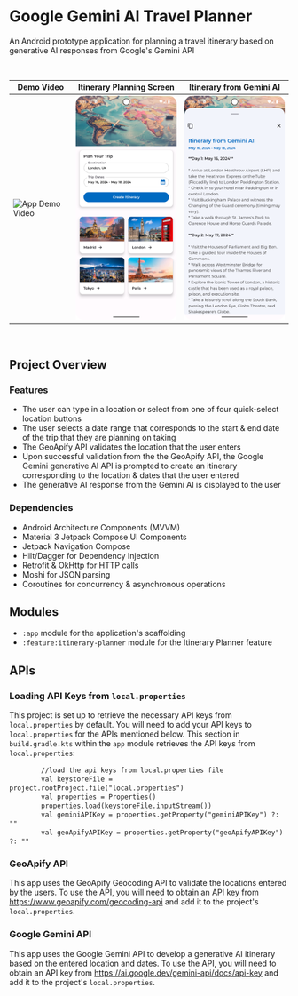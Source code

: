 # Google Gemini AI Travel Planner

An Android prototype application for planning a travel itinerary based on generative AI responses from Google's Gemini API

<br>

| Demo Video                                                                   | Itinerary Planning Screen                                                        | Itinerary from Gemini AI                                                         |
|------------------------------------------------------------------------------|----------------------------------------------------------------------------------|----------------------------------------------------------------------------------|
| <img src="./readme-assets/readme_vid.gif" alt="App Demo Video" width="240"/> | <img src="./readme-assets/readme_pic_2.png" alt="App Screenshot 2" width="240"/> | <img src="./readme-assets/readme_pic_3.png" alt="App Screenshot 3" width="240"/> |

<br>

## Project Overview

### Features

* The user can type in a location or select from one of four quick-select location buttons
* The user selects a date range that corresponds to the start & end date of the trip that they are planning on taking
* The GeoApify API validates the location that the user enters
* Upon successful validation from the the GeoApify API, the Google Gemini generative AI API is prompted to create an itinerary corresponding to the location & dates that the user entered
* The generative AI response from the Gemini AI is displayed to the user

### Dependencies

* Android Architecture Components (MVVM)
* Material 3 Jetpack Compose UI Components
* Jetpack Navigation Compose
* Hilt/Dagger for Dependency Injection
* Retrofit & OkHttp for HTTP calls
* Moshi for JSON parsing
* Coroutines for concurrency & asynchronous operations

## Modules

* `:app` module for the application's scaffolding
* `:feature:itinerary-planner` module for the Itinerary Planner feature

## APIs

### Loading API Keys from `local.properties`

This project is set up to retrieve the necessary API keys from `local.properties` by default. You will need to add your API keys to `local.properties` for the APIs mentioned below. This section in `build.gradle.kts` within the `app` module retrieves the API keys from `local.properties`:

```
        //load the api keys from local.properties file
        val keystoreFile = project.rootProject.file("local.properties")
        val properties = Properties()
        properties.load(keystoreFile.inputStream())
        val geminiAPIKey = properties.getProperty("geminiAPIKey") ?: ""
        val geoApifyAPIKey = properties.getProperty("geoApifyAPIKey") ?: ""
```

### GeoApify API

This app uses the GeoApify Geocoding API to validate the locations entered by the users. To use the API, you will need to obtain an API key from https://www.geoapify.com/geocoding-api and add it to the project's `local.properties`.

### Google Gemini API

This app uses the Google Gemini API to develop a generative AI itinerary based on the entered location and dates. To use the API, you will need to obtain an API key from https://ai.google.dev/gemini-api/docs/api-key and add it to the project's `local.properties`.